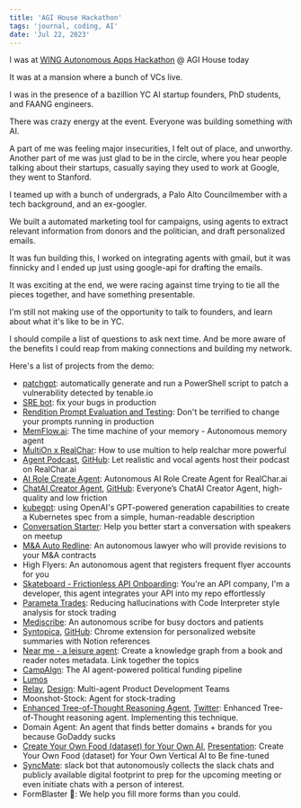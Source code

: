 ```yaml
---
title: 'AGI House Hackathon'
tags: 'journal, coding, AI'
date: 'Jul 22, 2023'
---
```


I was at [WING Autonomous Apps Hackathon](https://partiful.com/e/uYzDzXUstD8D8kvuA8Zl) @ AGI House today

It was at a mansion where a bunch of VCs live.

I was in the presence of a bazillion YC AI startup founders, PhD students, and FAANG engineers.

There was crazy energy at the event. Everyone was building something with AI.

A part of me was feeling major insecurities, I felt out of place, and unworthy. Another part of me was just glad to be in the circle, where you hear people talking about their startups, casually saying they used to work at Google, they went to Stanford.

I teamed up with a bunch of undergrads, a Palo Alto Councilmember with a tech background, and an ex-googler.

We built a automated marketing tool for campaigns, using agents to extract relevant information from donors and the politician, and draft personalized emails.

It was fun building this, I worked on integrating agents with gmail, but it was finnicky and I ended up just using google-api for drafting the emails.

It was exciting at the end, we were racing against time trying to tie all the pieces together, and have something presentable.

I'm still not making use of the opportunity to talk to founders, and learn about what it's like to be in YC.

I should compile a list of questions to ask next time. And be more aware of the benefits I could reap from making connections and building my network.

Here's a list of projects from the demo:

- [patchgpt](https://github.com/XeroSecLLC/Hackathon): automatically generate and run a PowerShell script to patch a vulnerability detected by tenable.io
- [SRE bot](https://github.com/maxockner/sre-bot/tree/main): fix your bugs in production
- [Rendition Prompt Evaluation and Testing](https://www.loom.com/share/523f07131fcd410fb10d7ee7ae193fe1): Don't be terrified to change your prompts running in production
- [MemFlow.ai](https://memflow.ai/): The time machine of your memory - Autonomous memory agent
- [MultiOn x RealChar](https://twitter.com/agishaun/status/1682957512537182211): How to use multion to help realchar more powerful
- [Agent Podcast](https://vimeo.com/manage/videos/847675865), [GitHub](https://github.com/Shaunwei/RealChar): Let realistic and vocal agents host their podcast on RealChar.ai
- [AI Role Create Agent](https://colab.research.google.com/drive/1y6PQMzZX9QQKIeliGOmLDVoc78TbAQgm?usp=sharing): Autonomous AI Role Create Agent for RealChar.ai
- [ChatAI Creator Agent](https://vimeo.com/847674290?share=copy), [GitHub](https://github.com/xl402/chatAI-creator): Everyone’s ChatAI Creator Agent, high-quality and low friction
- [kubegpt](https://github.com/dkozlov/kubegpt): using OpenAI's GPT-powered generation capabilities to create a Kubernetes spec from a simple, human-readable description
- [Conversation Starter](https://github.com/hack-n-prototype/public-230722-convo-starter-ai): Help you better start a conversation with speakers on meetup
- [M&A Auto Redline](https://mna-review-8926c18873bf.herokuapp.com/NTIxOTk1.html): An autonomous lawyer who will provide revisions to your M&A contracts
- High Flyers: An autonomous agent that registers frequent flyer accounts for you
- [Skateboard - Frictionless API Onboarding](https://github.com/onjas-buidl/CodeWarp): You're an API company, I'm a developer, this agent integrates your API into my repo effortlessly
- [Parameta Trades](https://github.com/ninjaa/better-answers): Reducing hallucinations with Code Interpreter style analysis for stock trading
- [Mediscribe](https://github.com/vrtejus/MediScribe.AI/): An autonomous scribe for busy doctors and patients
- [Syntopica](https://vimeo.com/847680048?share=copy), [GitHub](https://github.com/Adityarai10101/readerProject): Chrome extension for personalized website summaries with Notion references
- [Near me - a leisure agent](https://github.com/davidvi/near-me): Create a knowledge graph from a book and reader notes metadata. Link together the topics
- [CampAIgn](https://github.com/gltanaka/donation_agent): The AI agent-powered political funding pipeline
- [Lumos](https://github.com/Sivolc2/auto_wing_hacks)
- [Relay](https://github.com/tmc/the-AIvengers), [Design](https://www.canva.com/design/DAFpadasi_8/3Y9Qy7EJt_aFjmalD-Sbbw/edit?utm_content=DAFpadasi_8&utm_campaign=designshare&utm_medium=link2&utm_source=sharebutton): Multi-agent Product Development Teams
- Moonshot-Stock: Agent for stock-trading
- [Enhanced Tree-of-Thought Reasoning Agent](https://github.com/sockcymbal/enhanced-llm-reasoning-tree-of-thoughts), [Twitter](https://twitter.com/sockcymbal/status/1682594125273796609): Enhanced Tree-of-Thought reasoning agent. Implementing this technique.
- Domain Agent: An agent that finds better domains + brands for you because GoDaddy sucks
- [Create Your Own Food (dataset) for Your Own AI](https://github.com/QingyunSun/Create-your-Own-Dataset-AutoML/tree/main), [Presentation](https://docs.google.com/presentation/d/1SjkkemUhfUE1MJoW0emCATsmDwzS6I6K6X0i09sn3_E/edit?usp=sharing): Create Your Own Food (dataset) for Your Own Vertical AI to Be fine-tuned
- [SyncMate](https://github.com/hamnaanaa/AGI-House-autonomous-agents-SyncMate): slack bot that autonomously collects the slack chats and publicly available digital footprint to prep for the upcoming meeting or even initiate chats with a person of interest.
- FormBlaster 🔫: We help you fill more forms than you could.

